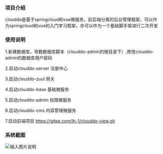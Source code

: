 ### 项目介绍

   clouddo是基于springcloud和vue微服务，前后端分离的后台管理框架，可以作为springcloud和vue的入门学习框架，亦可以作为一个基础脚手架进行二次开发

### 使用说明


1.新建数据库，导数数据库脚本（clouddo-admin的根目录下）,修改clouddo-admin的数据库用户密码

2.启动clouddo-server 注册中心

3.启动clouddo-zuul 网关

4.启动clouddo-base 基础微服务

5.启动clouddo-admin 权限微服务

6.启动clouddo-cms 内容管理微服务

7.启动前端项目 https://gitee.com/lh-1/clouddo-view.git
### 系统截图
![输入图片说明](https://gitee.com/uploads/images/2018/0525/154945_23b93b75_1204498.png "屏幕截图.png")
